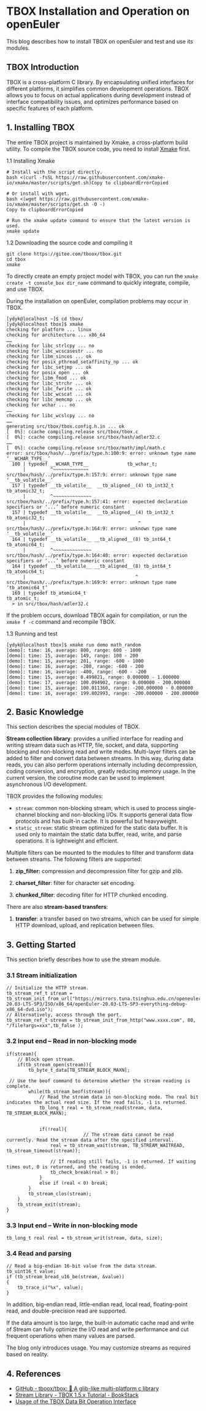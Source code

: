 # TBOX Installation and Operation on openEuler

This blog describes how to install TBOX on openEuler and test and use its modules.

## TBOX Introduction

TBOX is a cross-platform C library. By encapsulating unified interfaces for different platforms, it simplifies common development operations. TBOX allows you to focus on actual applications during development instead of interface compatibility issues, and optimizes performance based on specific features of each platform.

## 1. Installing TBOX

The entire TBOX project is maintained by Xmake, a cross-platform build utility. To compile the TBOX source code, you need to install [Xmake](https://gitee.com/link?target=https%3A%2F%2Fgithub.com%2Fxmake-io%2Fxmake) first.

1.1 Installing Xmake

```
# Install with the script directly.
bash <(curl -fsSL https://raw.githubusercontent.com/xmake-io/xmake/master/scripts/get.sh)Copy to clipboardErrorCopied
 
# Or install with wget.
bash <(wget https://raw.githubusercontent.com/xmake-io/xmake/master/scripts/get.sh -O -)
Copy to clipboardErrorCopied
 
# Run the xmake update command to ensure that the latest version is used.
xmake update
```

1.2 Downloading the source code and compiling it

```
git clone https://gitee.com/tboox/tbox.git
cd tbox
xmake
```

To directly create an empty project model with TBOX, you can run the `xmake create -t console_box dir_name` command to quickly integrate, compile, and use TBOX.

During the installation on openEuler, compilation problems may occur in TBOX.

```
[ydyk@localhost ~]$ cd tbox/
[ydyk@localhost tbox]$ xmake
checking for platform ... linux
checking for architecture ... x86_64
……
checking for libc_strlcpy ... no
checking for libc_wcscasestr ... no
checking for libm_sincos ... ok
checking for posix_pthread_setaffinity_np ... ok
checking for libc_setjmp ... ok
checking for posix_open ... ok
checking for libm_fmod ... ok
checking for libc_strchr ... ok
checking for libc_fwrite ... ok
checking for libc_wcscat ... ok
checking for libc_memcmp ... ok
checking for wchar ... no
……
checking for libc_wcslcpy ... no
……
generating src/tbox/tbox.config.h.in ... ok
[  0%]: ccache compiling.release src/tbox/tbox.c
[  0%]: ccache compiling.release src/tbox/hash/adler32.c
……
[  0%]: ccache compiling.release src/tbox/math/impl/math.c
error: src/tbox/hash/../prefix/type.h:100:9: error: unknown type name ‘__WCHAR_TYPE__’
  100 | typedef __WCHAR_TYPE__              tb_wchar_t;
      |         ^~~~~~~~~~~~~~
src/tbox/hash/../prefix/type.h:157:9: error: unknown type name ‘__tb_volatile__’
  157 | typedef __tb_volatile__  __tb_aligned__(4) tb_int32_t   tb_atomic32_t;
      |         ^~~~~~~~~~~~~~~
src/tbox/hash/../prefix/type.h:157:41: error: expected declaration specifiers or ‘...’ before numeric constant
  157 | typedef __tb_volatile__  __tb_aligned__(4) tb_int32_t   tb_atomic32_t;
      |                                         ^
src/tbox/hash/../prefix/type.h:164:9: error: unknown type name ‘__tb_volatile__’
  164 | typedef __tb_volatile__ __tb_aligned__(8) tb_int64_t    tb_atomic64_t;
      |         ^~~~~~~~~~~~~~~
src/tbox/hash/../prefix/type.h:164:40: error: expected declaration specifiers or ‘...’ before numeric constant
  164 | typedef __tb_volatile__ __tb_aligned__(8) tb_int64_t    tb_atomic64_t;
      |                                        ^
src/tbox/hash/../prefix/type.h:169:9: error: unknown type name ‘tb_atomic64_t’
  169 | typedef tb_atomic64_t                                   tb_atomic_t;
  > in src/tbox/hash/adler32.c
```

If the problem occurs, download TBOX again for compilation, or run the `xmake f -c` command and recompile TBOX.

1.3  Running and test

```
[ydyk@localhost tbox]$ xmake run demo math_random
[demo]: time: 16, average: 800, range: 600 - 1000
[demo]: time: 15, average: 149, range: 100 - 200
[demo]: time: 15, average: 201, range: -600 - 1000
[demo]: time: 16, average: -200, range: -600 - 200
[demo]: time: 16, average: -400, range: -600 - -200
[demo]: time: 15, average: 0.499821, range: 0.000000 - 1.000000
[demo]: time: 17, average: 100.094902, range: 0.000000 - 200.000000
[demo]: time: 15, average: 100.011360, range: -200.000000 - 0.000000
[demo]: time: 16, average: 199.802993, range: -200.000000 - 200.000000
```

## 2. Basic Knowledge

This section describes the special modules of TBOX.

**Stream collection library**: provides a unified interface for reading and writing stream data such as HTTP, file, socket, and data, supporting blocking and non-blocking read and write modes. Multi-layer filters can be added to filter and convert data between streams. In this way, during data reads, you can also perform operations internally including decompression, coding conversion, and encryption, greatly reducing memory usage. In the current version, the coroutine mode can be used to implement asynchronous I/O development.

TBOX provides the following modules:

- `stream`: common non-blocking stream, which is used to process single-channel blocking and non-blocking I/Os. It supports general data flow protocols and has built-in cache. It is powerful but heavyweight.
- `static_stream`: static stream optimized for the static data buffer. It is used only to maintain the static data buffer, read, write, and parse operations. It is lightweight and efficient.

Multiple filters can be mounted to the modules to filter and transform data between streams. The following filters are supported:

1. **zip_filter:** compression and decompression filter for gzip and zlib.

2. **charset_filter**: filter for character set encoding.

3. **chunked_filter**: decoding filter for HTTP chunked encoding.

There are also **stream-based transfers**:

1. **transfer**: a transfer based on two streams, which can be used for simple HTTP download, upload, and replication between files.

## 3. Getting Started

This section briefly describes how to use the stream module.

### 3.1 Stream initialization

```
// Initialize the HTTP stream.
tb_stream_ref_t stream = tb_stream_init_from_url("https://mirrors.tuna.tsinghua.edu.cn/openeuler/openEuler-20.03-LTS-SP3/ISO/x86_64/openEuler-20.03-LTS-SP3-everything-debug-x86_64-dvd.iso");
// Alternatively, access through the port.
tb_stream_ref_t stream = tb_stream_init_from_http("www.xxxx.com", 80, "/file?args=xxx",tb_false );
```

### 3.2 Input end – Read in non-blocking mode

```
if(stream){
    // Block open stream.
    if(tb_stream_open(stream)){
        tb_byte_t_data[TB_STREAM_BLOCK_MAXN];
        
 // Use the beof command to determine whether the stream reading is complete.
        while(tb_stream_beof(stream)){
            // Read the stream data in non-blocking mode. The real bit indicates the actual read size. If the read fails, -1 is returned.
            tb_long_t real = tb_stream_read(stream, data, TB_STREAM_BLOCK_MAXN);     
 
            
            if(!real){
                            // The stream data cannot be read currently. Read the stream data after the specified interval.
                real = tb_stream_wait(stream, TB_STREAM_WAITREAD, tb_stream_timeout(stream));
               
                // If reading still fails, -1 is returned. If waiting times out, 0 is returned, and the reading is ended.
                tb_check_break(real > 0);
            }
            else if (real < 0) break;
        }
        tb_stream_clos(stream);
    }
    tb_stream_exit(stream);
}
```

### 3.3 Input end – Write in non-blocking mode

```
tb_long_t real real = tb_stream_writ(stream, data, size);
```

### 3.4 Read and parsing

```
// Read a big-endian 16-bit value from the data stream.
tb_uint16_t value;
if (tb_stream_bread_u16_be(stream, &value))
{
    tb_trace_i("%x", value);
}
```

In addition, big-endian read, little-endian read, local read, floating-point read, and double-precision read are supported.

If the data amount is too large, the built-in automatic cache read and write of Stream can fully optimize the I/O read and write performance and cut frequent operations when many values are parsed.

The blog only introduces usage. You may customize streams as required based on reality.

## 4. References

- [GitHub - tboox/tbox: 🎁 A glib-like multi-platform c library](https://gitee.com/link?target=https%3A%2F%2Fgithub.com%2Ftboox%2Ftbox)
- [Stream Library - TBOX 1.5.x Tutorial - BookStack](https://gitee.com/link?target=https%3A%2F%2Fwww.bookstack.cn%2Fread%2Ftboox-1.5.x%2F%E6%B5%81%E5%BA%93.md)
- [Usage of the TBOX Data Bit Operation Interface](https://tboox.org/cn/2016/08/12/bits-operation/)